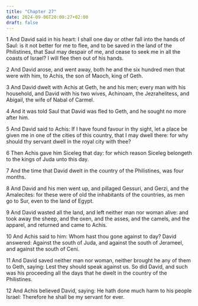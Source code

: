 ```yaml
---
title: "Chapter 27"
date: 2024-09-06T20:00:27+02:00
draft: false
---
```



1 And David said in his heart: I shall one day or other fall into the hands of Saul: is it not better for me to flee, and to be saved in the land of the Philistines, that Saul may despair of me, and cease to seek me in all the coasts of Israel? I will flee then out of his hands.

2 And David arose, and went away, both he and the six hundred men that were with him, to Achis, the son of Maoch, king of Geth.

3 And David dwelt with Achis at Geth, he and his men; every man with his household, and David with his two wives, Achinoam, the Jezrahelitess, and Abigail, the wife of Nabal of Carmel.

4 And it was told Saul that David was fled to Geth, and he sought no more after him.

5 And David said to Achis: If I have found favour in thy sight, let a place be given me in one of the cities of this country, that I may dwell there: for why should thy servant dwell in the royal city with thee?

6 Then Achis gave him Siceleg that day: for which reason Siceleg belongeth to the kings of Juda unto this day.

7 And the time that David dwelt in the country of the Philistines, was four months.

8 And David and his men went up, and pillaged Gessuri, and Gerzi, and the Amalecites: for these were of old the inhabitants of the countries, as men go to Sur, even to the land of Egypt.

9 And David wasted all the land, and left neither man nor woman alive: and took away the sheep, and the oxen, and the asses, and the camels, and the apparel, and returned and came to Achis.

10 And Achis said to him: Whom hast thou gone against to day? David answered: Against the south of Juda, and against the south of Jerameel, and against the south of Ceni.

11 And David saved neither man nor woman, neither brought he any of them to Geth, saying: Lest they should speak against us. So did David, and such was his proceeding all the days that he dwelt in the country of the Philistines.

12 And Achis believed David, saying: He hath done much harm to his people Israel: Therefore he shall be my servant for ever.

